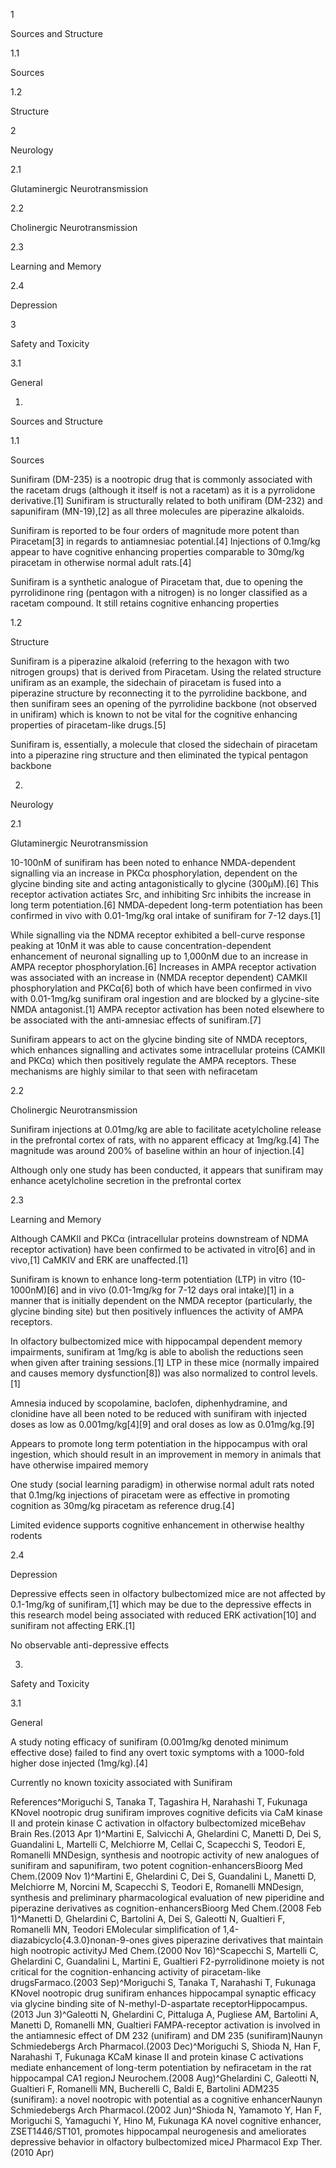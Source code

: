 1

Sources and Structure

1.1

Sources

1.2

Structure

2

Neurology

2.1

Glutaminergic Neurotransmission

2.2

Cholinergic Neurotransmission

2.3

Learning and Memory

2.4

Depression

3

Safety and Toxicity

3.1

General

1.

Sources and Structure

1.1

Sources

Sunifiram (DM\-235\) is a nootropic drug that is commonly associated with the racetam drugs (although it itself is not a racetam) as it is a pyrrolidone derivative.\[1] Sunifiram is structurally related to both unifiram (DM\-232\) and sapunifiram (MN\-19\),\[2] as all three molecules are piperazine alkaloids.

Sunifiram is reported to be four orders of magnitude more potent than Piracetam\[3] in regards to antiamnesiac potential.\[4] Injections of 0\.1mg/kg appear to have cognitive enhancing properties comparable to 30mg/kg piracetam in otherwise normal adult rats.\[4]


Sunifiram is a synthetic analogue of Piracetam that, due to opening the pyrrolidinone ring (pentagon with a nitrogen) is no longer classified as a racetam compound. It still retains cognitive enhancing properties


1.2

Structure

Sunifiram is a piperazine alkaloid (referring to the hexagon with two nitrogen groups) that is derived from Piracetam. Using the related structure unifiram as an example, the sidechain of piracetam is fused into a piperazine structure by reconnecting it to the pyrrolidine backbone, and then sunifiram sees an opening of the pyrrolidine backbone (not observed in unifiram) which is known to not be vital for the cognitive enhancing properties of piracetam\-like drugs.\[5]


Sunifiram is, essentially, a molecule that closed the sidechain of piracetam into a piperazine ring structure and then eliminated the typical pentagon backbone


2.

Neurology

2.1

Glutaminergic Neurotransmission

10\-100nM of sunifiram has been noted to enhance NMDA\-dependent signalling via an increase in PKCα phosphorylation, dependent on the glycine binding site and acting antagonistically to glycine (300μM).\[6] This receptor activation actiates Src, and inhibiting Src inhibits the increase in long term potentiation.\[6] NMDA\-depedent long\-term potentiation has been confirmed in vivo with 0\.01\-1mg/kg oral intake of sunifiram for 7\-12 days.\[1]

While signalling via the NDMA receptor exhibited a bell\-curve response peaking at 10nM it was able to cause concentration\-dependent enhancement of neuronal signalling up to 1,000nM due to an increase in AMPA receptor phosphorylation.\[6] Increases in AMPA receptor activation was associated with an increase in (NMDA receptor dependent) CAMKII phosphorylation and PKCα\[6] both of which have been confirmed in vivo with 0\.01\-1mg/kg sunifiram oral ingestion and are blocked by a glycine\-site NMDA antagonist.\[1] AMPA receptor activation has been noted elsewhere to be associated with the anti\-amnesiac effects of sunifiram.\[7]


Sunifiram appears to act on the glycine binding site of NMDA receptors, which enhances signalling and activates some intracellular proteins (CAMKII and PKCα) which then positively regulate the AMPA receptors. These mechanisms are highly similar to that seen with nefiracetam


2.2

Cholinergic Neurotransmission

Sunifiram injections at 0\.01mg/kg are able to facilitate acetylcholine release in the prefrontal cortex of rats, with no apparent efficacy at 1mg/kg.\[4] The magnitude was around 200% of baseline within an hour of injection.\[4]


Although only one study has been conducted, it appears that sunifiram may enhance acetylcholine secretion in the prefrontal cortex


2.3

Learning and Memory

Although CAMKII and PKCα (intracellular proteins downstream of NDMA receptor activation) have been confirmed to be activated in vitro\[6] and in vivo,\[1] CaMKIV and ERK are unaffected.\[1]

Sunifiram is known to enhance long\-term potentiation (LTP) in vitro (10\-1000nM)\[6] and in vivo (0\.01\-1mg/kg for 7\-12 days oral intake)\[1] in a manner that is initially dependent on the NMDA receptor (particularly, the glycine binding site) but then positively influences the activity of AMPA receptors.

In olfactory bulbectomized mice with hippocampal dependent memory impairments, sunifiram at 1mg/kg is able to abolish the reductions seen when given after training sessions.\[1] LTP in these mice (normally impaired and causes memory dysfunction\[8]) was also normalized to control levels.\[1]

Amnesia induced by scopolamine, baclofen, diphenhydramine, and clonidine have all been noted to be reduced with sunifiram with injected doses as low as 0\.001mg/kg\[4]\[9] and oral doses as low as 0\.01mg/kg.\[9]


Appears to promote long term potentiation in the hippocampus with oral ingestion, which should result in an improvement in memory in animals that have otherwise impaired memory


One study (social learning paradigm) in otherwise normal adult rats noted that 0\.1mg/kg injections of piracetam were as effective in promoting cognition as 30mg/kg piracetam as reference drug.\[4]


Limited evidence supports cognitive enhancement in otherwise healthy rodents


2.4

Depression

Depressive effects seen in olfactory bulbectomized mice are not affected by 0\.1\-1mg/kg of sunifiram,\[1] which may be due to the depressive effects in this research model being associated with reduced ERK activation\[10] and sunifiram not affecting ERK.\[1]


No observable anti\-depressive effects


3.

Safety and Toxicity

3.1

General

A study noting efficacy of sunifiram (0\.001mg/kg denoted minimum effective dose) failed to find any overt toxic symptoms with a 1000\-fold higher dose injected (1mg/kg).\[4]


Currently no known toxicity associated with Sunifiram


References^Moriguchi S, Tanaka T, Tagashira H, Narahashi T, Fukunaga KNovel nootropic drug sunifiram improves cognitive deficits via CaM kinase II and protein kinase C activation in olfactory bulbectomized miceBehav Brain Res.(2013 Apr 1)^Martini E, Salvicchi A, Ghelardini C, Manetti D, Dei S, Guandalini L, Martelli C, Melchiorre M, Cellai C, Scapecchi S, Teodori E, Romanelli MNDesign, synthesis and nootropic activity of new analogues of sunifiram and sapunifiram, two potent cognition\-enhancersBioorg Med Chem.(2009 Nov 1)^Martini E, Ghelardini C, Dei S, Guandalini L, Manetti D, Melchiorre M, Norcini M, Scapecchi S, Teodori E, Romanelli MNDesign, synthesis and preliminary pharmacological evaluation of new piperidine and piperazine derivatives as cognition\-enhancersBioorg Med Chem.(2008 Feb 1)^Manetti D, Ghelardini C, Bartolini A, Dei S, Galeotti N, Gualtieri F, Romanelli MN, Teodori EMolecular simplification of 1,4\-diazabicyclo{4\.3\.0}nonan\-9\-ones gives piperazine derivatives that maintain high nootropic activityJ Med Chem.(2000 Nov 16)^Scapecchi S, Martelli C, Ghelardini C, Guandalini L, Martini E, Gualtieri F2\-pyrrolidinone moiety is not critical for the cognition\-enhancing activity of piracetam\-like drugsFarmaco.(2003 Sep)^Moriguchi S, Tanaka T, Narahashi T, Fukunaga KNovel nootropic drug sunifiram enhances hippocampal synaptic efficacy via glycine binding site of N\-methyl\-D\-aspartate receptorHippocampus.(2013 Jun 3)^Galeotti N, Ghelardini C, Pittaluga A, Pugliese AM, Bartolini A, Manetti D, Romanelli MN, Gualtieri FAMPA\-receptor activation is involved in the antiamnesic effect of DM 232 (unifiram) and DM 235 (sunifiram)Naunyn Schmiedebergs Arch Pharmacol.(2003 Dec)^Moriguchi S, Shioda N, Han F, Narahashi T, Fukunaga KCaM kinase II and protein kinase C activations mediate enhancement of long\-term potentiation by nefiracetam in the rat hippocampal CA1 regionJ Neurochem.(2008 Aug)^Ghelardini C, Galeotti N, Gualtieri F, Romanelli MN, Bucherelli C, Baldi E, Bartolini ADM235 (sunifiram): a novel nootropic with potential as a cognitive enhancerNaunyn Schmiedebergs Arch Pharmacol.(2002 Jun)^Shioda N, Yamamoto Y, Han F, Moriguchi S, Yamaguchi Y, Hino M, Fukunaga KA novel cognitive enhancer, ZSET1446/ST101, promotes hippocampal neurogenesis and ameliorates depressive behavior in olfactory bulbectomized miceJ Pharmacol Exp Ther.(2010 Apr)